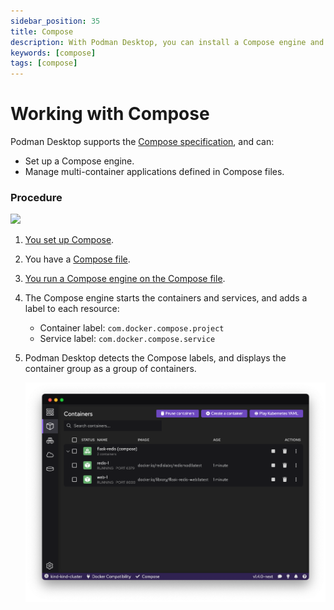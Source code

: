 ```yaml
---
sidebar_position: 35
title: Compose
description: With Podman Desktop, you can install a Compose engine and manage multi-container applications defined in Compose files.
keywords: [compose]
tags: [compose]
---
```


# Working with Compose

Podman Desktop supports the [Compose specification](https://compose-spec.io), and can:

- Set up a Compose engine.
- Manage multi-container applications defined in Compose files.

### Procedure

[![](https://mermaid.ink/img/pako:eNp9kluL2zAQhf-KUAl-cUJk52a9tUkv0JYtm6WFxVAUa5wV0cVIcrrZkP9e2c51u1QPtjznm6MxOntcGA6Y4lz3evtcIyS08BS1W4QiadbfYAsyoijisKrXUXxU_BMoaMor5uC2-pNZwVYSXHQ2ClJlhWJ2NzfS2Kbv3Ww1LsrJqfVCPMCzv1BFUVwhDgqj-a1NOSM8vWI8WC9uED5NSFm-ZfPBWA72Qg6HwyusNNp_YkrIXSM6pl3fgRVl1BGH5hUeh14v114okEJDrjvRCy8B_TJ2I_Qa_RH-Cc2NqoyDTl-C941SV4iiH4YrptEC3Mab6nT-eZ2AN4SjJwK9bg__B1jczb9-vP_95W75EKCtsEYr0B5tj5fUtZxsKPoM_vxVCvnKkqL7Wv9Xf885kmwF0nXK7a-FeYSrJNshVUsv-uEaPAuDW8SqSoqCeWF06MQxVmAVEzxks81Qjtts5ZiGbbi6TR4yewgcq71Z7nSBqbc1xLiuOPOwEGxtmcK0ZNKFKnDhjf3ehb3NfIwrpjHd42dM-2Q0SGZZNp0QkmXZmJBpjHeYJul4MM2SJCHDSZam42x0iPGLMcGXDEIxLEJGKZnMZmnr99hqzSCHvyR1ASU?type=png)](https://mermaid.live/edit#pako:eNp9kluL2zAQhf-KUAl-cUJk52a9tUkv0JYtm6WFxVAUa5wV0cVIcrrZkP9e2c51u1QPtjznm6MxOntcGA6Y4lz3evtcIyS08BS1W4QiadbfYAsyoijisKrXUXxU_BMoaMor5uC2-pNZwVYSXHQ2ClJlhWJ2NzfS2Kbv3Ww1LsrJqfVCPMCzv1BFUVwhDgqj-a1NOSM8vWI8WC9uED5NSFm-ZfPBWA72Qg6HwyusNNp_YkrIXSM6pl3fgRVl1BGH5hUeh14v114okEJDrjvRCy8B_TJ2I_Qa_RH-Cc2NqoyDTl-C941SV4iiH4YrptEC3Mab6nT-eZ2AN4SjJwK9bg__B1jczb9-vP_95W75EKCtsEYr0B5tj5fUtZxsKPoM_vxVCvnKkqL7Wv9Xf885kmwF0nXK7a-FeYSrJNshVUsv-uEaPAuDW8SqSoqCeWF06MQxVmAVEzxks81Qjtts5ZiGbbi6TR4yewgcq71Z7nSBqbc1xLiuOPOwEGxtmcK0ZNKFKnDhjf3ehb3NfIwrpjHd42dM-2Q0SGZZNp0QkmXZmJBpjHeYJul4MM2SJCHDSZam42x0iPGLMcGXDEIxLEJGKZnMZmnr99hqzSCHvyR1ASU)

<!--
```mermaid
%%{
  init: {
    'logLevel': 'debug',
    'theme': 'base',
    'themeVariables': {
      'primaryColor': '#8b5cf6',
      'primaryTextColor': '#ccc',
      'secondaryColor': '#8f81d3',
      'tertiaryColor': '#d721ff',
      'secondaryBorderColor': '#000',
      'fontFamily': 'sans-serif'
    }
  }
}%%
timeline

    title Working with Compose
    Setting up : Podman Desktop
               : Podman
               : Compose engine
               : DOCKER_HOST environment variable
    Compose : Get Compose file
            : Run Compose file
            : Add labels
    Podman Desktop: Display multi-container applications
```
-->

1. [You set up Compose](/docs/compose/setting-up-compose).
1. You have a [Compose file](https://github.com/compose-spec/compose-spec/blob/master/spec.md#compose-file).
1. [You run a Compose engine on the Compose file](/docs/compose/running-compose).
1. The Compose engine starts the containers and services, and adds a label to each resource:

   - Container label: `com.docker.compose.project`
   - Service label: `com.docker.compose.service`

1. Podman Desktop detects the Compose labels, and displays the container group as a group of containers.

   ![img2](img/compose-in-containers-view.png)
